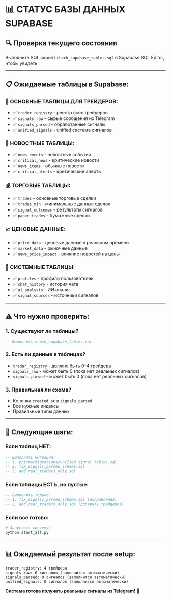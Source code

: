 # 📊 СТАТУС БАЗЫ ДАННЫХ SUPABASE

## 🔍 **Проверка текущего состояния**

Выполните SQL скрипт `check_supabase_tables.sql` в Supabase SQL Editor, чтобы увидеть:

---

## 📋 **Ожидаемые таблицы в Supabase:**

### **🎯 ОСНОВНЫЕ ТАБЛИЦЫ ДЛЯ ТРЕЙДЕРОВ:**
- ✅ `trader_registry` - реестр всех трейдеров
- ✅ `signals_raw` - сырые сообщения из Telegram
- ✅ `signals_parsed` - обработанные сигналы
- ✅ `unified_signals` - unified система сигналов

### **📰 НОВОСТНЫЕ ТАБЛИЦЫ:**
- ✅ `news_events` - новостные события
- ✅ `critical_news` - критические новости
- ✅ `news_items` - обычные новости
- ✅ `critical_alerts` - критические алерты

### **💰 ТОРГОВЫЕ ТАБЛИЦЫ:**
- ✅ `trades` - основные торговые сделки
- ✅ `trades_min` - минимальные данные сделок
- ✅ `signal_outcomes` - результаты сигналов
- ✅ `paper_trades` - бумажные сделки

### **📈 ЦЕНОВЫЕ ДАННЫЕ:**
- ✅ `price_data` - ценовые данные в реальном времени
- ✅ `market_data` - рыночные данные
- ✅ `news_price_impact` - влияние новостей на цены

### **🔧 СИСТЕМНЫЕ ТАБЛИЦЫ:**
- ✅ `profiles` - профили пользователей
- ✅ `chat_history` - история чата
- ✅ `ai_analysis` - ИИ анализ
- ✅ `signal_sources` - источники сигналов

---

## ⚠️ **Что нужно проверить:**

### **1. Существуют ли таблицы?**
```sql
-- Выполнить check_supabase_tables.sql
```

### **2. Есть ли данные в таблицах?**
- `trader_registry` - должно быть 0-4 трейдера
- `signals_raw` - может быть 0 (пока нет реальных сигналов)
- `signals_parsed` - может быть 0 (пока нет реальных сигналов)

### **3. Правильная ли схема?**
- Колонка `created_at` в `signals_parsed`
- Все нужные индексы
- Правильные типы данных

---

## 🚀 **Следующие шаги:**

### **Если таблиц НЕТ:**
```sql
-- Выполнить миграции:
-- 1. prisma/migrations/unified_signal_tables.sql
-- 2. fix_signals_parsed_schema.sql
-- 3. add_real_traders_only.sql
```

### **Если таблицы ЕСТЬ, но пустые:**
```sql
-- Выполнить только:
-- 1. fix_signals_parsed_schema.sql (исправления)
-- 2. add_real_traders_only.sql (добавить трейдеров)
```

### **Если все готово:**
```bash
# Запустить систему:
python start_all.py
```

---

## 📊 **Ожидаемый результат после setup:**

```
trader_registry: 4 трейдера
signals_raw: 0 сигналов (заполнится автоматически)
signals_parsed: 0 сигналов (заполнится автоматически)
unified_signals: 0 сигналов (заполнится автоматически)
```

**Система готова получать реальные сигналы из Telegram!** 🎯
